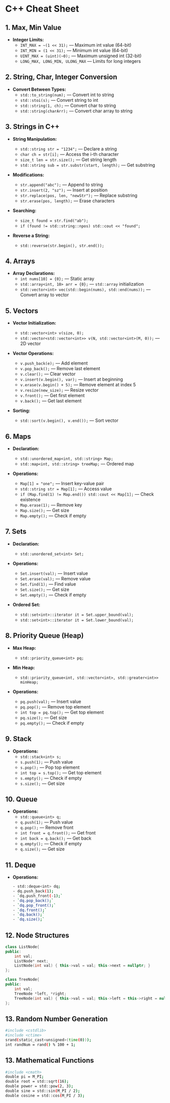 # C++ Cheat Sheet

## 1. **Max, Min Value**
- **Integer Limits:**
  - `INT_MAX = ~(1 << 31);` — Maximum int value (64-bit)
  - `INT_MIN = (1 << 31);` — Minimum int value (64-bit)
  - `UINT_MAX = (uint)(~0);` — Maximum unsigned int (32-bit)
  - `LONG_MAX, LONG_MIN, ULONG_MAX` — Limits for long integers

## 2. **String, Char, Integer Conversion**
- **Convert Between Types:**
  - `std::to_string(num);` — Convert int to string
  - `std::stoi(s);` — Convert string to int
  - `std::string(1, ch);` — Convert char to string
  - `std::string(charArr);` — Convert char array to string

## 3. **Strings in C++**
- **String Manipulation:**
  - `std::string str = "1234";` — Declare a string
  - `char ch = str[i];` — Access the i-th character
  - `size_t len = str.size();` — Get string length
  - `std::string sub = str.substr(start, length);` — Get substring

- **Modifications:**
  - `str.append("abc");` — Append to string
  - `str.insert(2, "sz");` — Insert at position
  - `str.replace(pos, len, "newStr");` — Replace substring
  - `str.erase(pos, length);` — Erase characters

- **Searching:**
  - `size_t found = str.find("ab");`
  - `if (found != std::string::npos) std::cout << "found";`

- **Reverse a String:**
  - `std::reverse(str.begin(), str.end());`

## 4. **Arrays**
- **Array Declarations:**
  - `int nums[10] = {0};` — Static array
  - `std::array<int, 10> arr = {0};` — `std::array` initialization
  - `std::vector<int> vec(std::begin(nums), std::end(nums));` — Convert array to vector

## 5. **Vectors**
- **Vector Initialization:**
  - `std::vector<int> v(size, 0);`
  - `std::vector<std::vector<int>> v(N, std::vector<int>(M, 0));` — 2D vector

- **Vector Operations:**
  - `v.push_back(e);` — Add element
  - `v.pop_back();` — Remove last element
  - `v.clear();` — Clear vector
  - `v.insert(v.begin(), var);` — Insert at beginning
  - `v.erase(v.begin() + 5);` — Remove element at index 5
  - `v.resize(new_size);` — Resize vector
  - `v.front();` — Get first element
  - `v.back();` — Get last element

- **Sorting:**
  - `std::sort(v.begin(), v.end());` — Sort vector

## 6. **Maps**
- **Declaration:**
  - `std::unordered_map<int, std::string> Map;`
  - `std::map<int, std::string> treeMap;` — Ordered map

- **Operations:**
  - `Map[1] = "one";` — Insert key-value pair
  - `std::string str = Map[1];` — Access value
  - `if (Map.find(1) != Map.end()) std::cout << Map[1];` — Check existence
  - `Map.erase(1);` — Remove key
  - `Map.size();` — Get size
  - `Map.empty();` — Check if empty

## 7. **Sets**
- **Declaration:**
  - `std::unordered_set<int> Set;`

- **Operations:**
  - `Set.insert(val);` — Insert value
  - `Set.erase(val);` — Remove value
  - `Set.find(1);` — Find value
  - `Set.size();` — Get size
  - `Set.empty();` — Check if empty

- **Ordered Set:**
  - `std::set<int>::iterator it = Set.upper_bound(val);`
  - `std::set<int>::iterator it = Set.lower_bound(val);`

## 8. **Priority Queue (Heap)**
- **Max Heap:**
  - `std::priority_queue<int> pq;`
- **Min Heap:**
  - `std::priority_queue<int, std::vector<int>, std::greater<int>> minHeap;`

- **Operations:**
  - `pq.push(val);` — Insert value
  - `pq.pop();` — Remove top element
  - `int top = pq.top();` — Get top element
  - `pq.size();` — Get size
  - `pq.empty();` — Check if empty

## 9. **Stack**
- **Operations:**
  - `std::stack<int> s;`
  - `s.push(1);` — Push value
  - `s.pop();` — Pop top element
  - `int top = s.top();` — Get top element
  - `s.empty();` — Check if empty
  - `s.size();` — Get size

## 10. **Queue**
- **Operations:**
  - `std::queue<int> q;`
  - `q.push(1);` — Push value
  - `q.pop();` — Remove front
  - `int front = q.front();` — Get front
  - `int back = q.back();` — Get back
  - `q.empty();` — Check if empty
  - `q.size();` — Get size

## 11. **Deque**
- **Operations:**
  ```sh
  - std::deque<int> dq;
  - dq.push_back(1);
  - `dq.push_front(-1);`
  - `dq.pop_back();`
  - `dq.pop_front();`
  - `dq.front();`
  - `dq.back();`
  - `dq.size();`

## 12. **Node Structures**
```cpp
class ListNode{
public:
    int val;
    ListNode* next;
    ListNode(int val) { this->val = val; this->next = nullptr; }
};

class TreeNode{
public:
    int val;
    TreeNode *left, *right;
    TreeNode(int val) { this->val = val; this->left = this->right = nullptr; }
};
```

## 13. **Random Number Generation**
```sh
#include <cstdlib>
#include <ctime>
srand(static_cast<unsigned>(time(0)));
int randNum = rand() % 100 + 1;
```

## 13. **Mathematical Functions**
```sh
#include <cmath>
double pi = M_PI;
double root = std::sqrt(16);
double power = std::pow(2, 3);
double sine = std::sin(M_PI / 2);
double cosine = std::cos(M_PI / 3);
```
